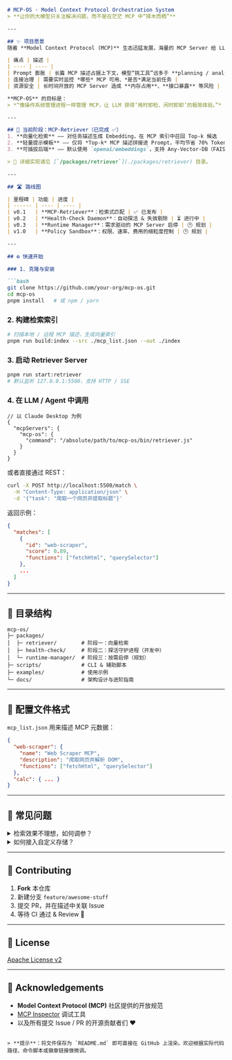 ```markdown
# MCP-OS · Model Context Protocol Orchestration System  
> **让你的大模型只关注解决问题，而不是在茫茫 MCP 中“择木而栖”**

---

## ✨ 项目愿景
随着 **Model Context Protocol (MCP)** 生态迅猛发展，海量的 MCP Server 给 LLM 带来了三大痛点：

| 痛点 | 描述 |
| ---- | ---- |
| Prompt 膨胀 | 长篇 MCP 描述占据上下文，模型“挑工具”远多于 **planning / analysis** |
| 连接治理 | 需要实时监控 *哪些* MCP 可用、*是否*满足当前任务 |
| 资源安全 | 长时间开放的 MCP Server 造成 **内存占用**、**接口暴露** 等风险 |

**MCP-OS** 的目标是：  
> *“像操作系统管理进程一样管理 MCP，让 LLM 获得‘用时即检、闲时即卸’的极简体验。”*

---

## 🌟 当前阶段：MCP-Retriever（已完成 ✅）
1. **向量化检索** —— 对任务描述生成 Embedding，在 MCP 索引中召回 Top-k 候选  
2. **轻量提示模板** —— 仅将 *Top-k* MCP 描述拼接进 Prompt，平均节省 70% Token  
3. **可插拔后端** —— 默认使用 `openai/embeddings`，支持 Any-Vector-DB（FAISS, Qdrant, Milvus …）

> 📖 详细实现请见 [`/packages/retriever`](./packages/retriever) 目录。

---

## 🛣️ 路线图

| 里程碑 | 功能 | 进度 |
| ------ | ---- | ---- |
| v0.1   | **MCP-Retriever**：检索式匹配 | ✅ 已发布 |
| v0.2   | **Health-Check Daemon**：自动探活 & 失效剔除 | ⏳ 进行中 |
| v0.3   | **Runtime Manager**：需求驱动的 MCP Server 启停 | 🕑 规划 |
| v1.0   | **Policy Sandbox**：权限、速率、费用的细粒度控制 | 🕑 规划 |

---

## ⚙️ 快速开始

### 1. 克隆与安装

```bash
git clone https://github.com/your-org/mcp-os.git
cd mcp-os
pnpm install   # 或 npm / yarn
```

### 2. 构建检索索引

```bash
# 扫描本地 / 远程 MCP 描述，生成向量索引
pnpm run build:index --src ./mcp_list.json --out ./index
```

### 3. 启动 Retriever Server

```bash
pnpm run start:retriever
# 默认监听 127.0.0.1:5500，支持 HTTP / SSE
```

### 4. 在 LLM / Agent 中调用

```jsonc
// 以 Claude Desktop 为例
{
  "mcpServers": {
    "mcp-os": {
      "command": "/absolute/path/to/mcp-os/bin/retriever.js"
    }
  }
}
```

或者直接通过 REST：

```bash
curl -X POST http://localhost:5500/match \
  -H "Content-Type: application/json" \
  -d '{"task": "爬取一个网页并提取标题"}'
```

返回示例：

```json
{
  "matches": [
    {
      "id": "web-scraper",
      "score": 0.89,
      "functions": ["fetchHtml", "querySelector"]
    },
    ...
  ]
}
```

---

## 📂 目录结构
```
mcp-os/
├─ packages/
│  ├─ retriever/        # 阶段一：向量检索
│  ├─ health-check/     # 阶段二：探活守护进程（开发中）
│  └─ runtime-manager/  # 阶段三：按需启停（规划）
├─ scripts/             # CLI & 辅助脚本
├─ examples/            # 使用示例
└─ docs/                # 架构设计与进阶指南
```

---

## 🧩 配置文件格式

`mcp_list.json` 用来描述 MCP 元数据：

```json
{
  "web-scraper": {
    "name": "Web Scraper MCP",
    "description": "爬取网页并解析 DOM",
    "functions": ["fetchHtml", "querySelector"]
  },
  "calc": { ... }
}
```

---

## 📝 常见问题

<details>
<summary>检索效果不理想，如何调参？</summary>

- 增大 `topK` 提升召回率
- 切换更强的 Embedding 模型
- 调整任务描述归一化规则
</details>

<details>
<summary>如何接入自定义存储？</summary>

实现 `VectorStore` 接口即可：`src/store/yourStore.ts`
</details>

---

## 🤝 Contributing

1. **Fork** 本仓库  
2. 新建分支 `feature/awesome-stuff`  
3. 提交 PR，并在描述中关联 Issue  
4. 等待 CI 通过 & Review 🎉

---

## 📜 License
[Apache License v2](./LICENSE)

---

## 🙏 Acknowledgements
- **Model Context Protocol (MCP)** 社区提供的开放规范  
- [MCP Inspector](https://github.com/modelcontextprotocol/inspector) 调试工具  
- 以及所有提交 Issue / PR 的开源贡献者们 ❤️
```

> **提示**：将文件保存为 `README.md` 即可直接在 GitHub 上渲染。欢迎根据实际代码路径、命令脚本或徽章链接做微调。